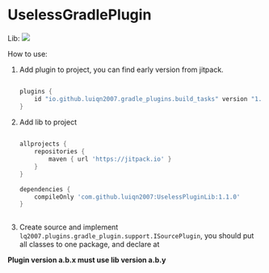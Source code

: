 # UselessGradlePlugin

Lib: [![](https://jitpack.io/v/luiqn2007/UselessPluginLib.svg)](https://jitpack.io/#luiqn2007/UselessPluginLib)

How to use: 

 1. Add plugin to project, you can find early version from jitpack.

    ```groovy

    plugins {
        id "io.github.luiqn2007.gradle_plugins.build_tasks" version "1.1.7"
    }
    
    ```

 2. Add lib to project

    ```groovy
     
    allprojects {
        repositories {
            maven { url 'https://jitpack.io' }
        }
    }
     
    dependencies {
        compileOnly 'com.github.luiqn2007:UselessPluginLib:1.1.0'
    }
     
    ```
     
 3. Create source and implement `lq2007.plugins.gradle_plugin.support.ISourcePlugin`, you should put all classes to one package,
and declare at 

**Plugin version a.b.x must use lib version a.b.y**
